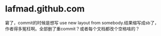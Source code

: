 lafmad.github.com
=================
窘了，commit的时候是想写 use new layout from somebody.结果缩写成sb了，作者得多冤枉啊。全部删了重commit？或者每个文档都改个空格啥的？
